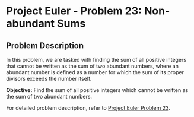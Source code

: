 # Project Euler - Problem 23: Non-abundant Sums

## Problem Description

In this problem, we are tasked with finding the sum of all positive integers that cannot be written as the sum of two abundant numbers, where an abundant number is defined as a number for which the sum of its proper divisors exceeds the number itself. 

**Objective:** Find the sum of all positive integers which cannot be written as the sum of two abundant numbers.

For detailed problem description, refer to [Project Euler Problem 23](https://projecteuler.net/problem=23).
